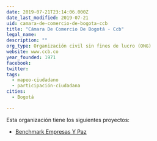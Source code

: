 ```yaml
---
date: 2019-07-21T23:14:06.000Z
date_last_modified: 2019-07-21
uid: camara-de-comercio-de-bogota-ccb
title: "Cámara De Comercio De Bogotá - Ccb"
legal_name: 
description: ""
org_type: Organización civil sin fines de lucro (ONG)
website: www.ccb.co
year_founded: 1971
facebook: 
twitter: 
tags:
  - mapeo-ciudadano
  - participación-ciudadana
cities: 
  - Bogotá

---
```


Esta organización tiene los siguientes proyectos:

- [Benchmark Empresas Y Paz](/proyectos/benchmark-empresas-y-paz)
